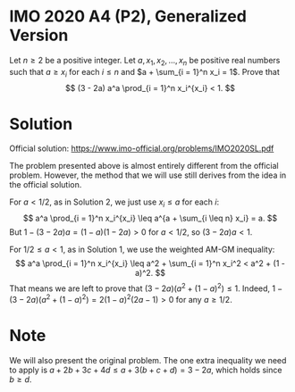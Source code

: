 # IMO 2020 A4 (P2), Generalized Version

Let $n \geq 2$ be a positive integer.
Let $a, x_1, x_2, \ldots, x_n$ be positive real numbers such that $a \geq x_i$ for each $i \leq n$ and $a + \sum_{i = 1}^n x_i = 1$.
Prove that
$$ (3 - 2a) a^a \prod_{i = 1}^n x_i^{x_i} < 1. $$



# Solution

Official solution: <https://www.imo-official.org/problems/IMO2020SL.pdf>

The problem presented above is almost entirely different from the official problem.
However, the method that we will use still derives from the idea in the official solution.

For $a < 1/2$, as in Solution 2, we just use $x_i \leq a$ for each $i$:
$$ a^a \prod_{i = 1}^n x_i^{x_i} \leq a^{a + \sum_{i \leq n} x_i} = a. $$
But $1 - (3 - 2a) a = (1 - a)(1 - 2a) > 0$ for $a < 1/2$, so $(3 - 2a) a < 1$.

For $1/2 \leq a < 1$, as in Solution 1, we use the weighted AM-GM inequality:
$$ a^a \prod_{i = 1}^n x_i^{x_i} \leq a^2 + \sum_{i = 1}^n x_i^2 < a^2 + (1 - a)^2. $$
That means we are left to prove that $(3 - 2a) (a^2 + (1 - a)^2) \leq 1$.
Indeed, $1 - (3 - 2a) (a^2 + (1 - a)^2) = 2 (1 - a)^2 (2a - 1) > 0$ for any $a \geq 1/2$.



# Note

We will also present the original problem.
The one extra inequality we need to apply is $a + 2b + 3c + 4d \leq a + 3(b + c + d) = 3 - 2a$, which holds since $b \geq d$.
